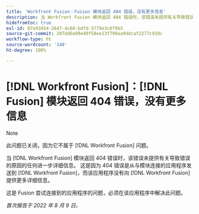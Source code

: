 ```yaml
---
title: 'Workfront Fusion：Fusion 模块返回 404 错误，没有更多信息'
description: 当 Workfront Fusion 模块返回 404 错误时，该错误未提供有关导致错误的原因的任何进一步详细信息。这是因为 404 错误是从与模块连接的应用程序发送到 Workfront Fusion，而该应用程序没有向 Workfront Fusion 提供更多详细信息。
hidefromtoc: true
exl-id: 07a93454-2647-4c60-bdfd-3779e3c6f9b3
source-git-commit: 207dd6e09e40f58ee13f790aa9ddcaf2277c93dc
workflow-type: ht
source-wordcount: '148'
ht-degree: 100%

---
```


# [!DNL Workfront Fusion]：[!DNL Fusion] 模块返回 404 错误，没有更多信息

>[!NOTE]
>
>此问题已关闭，因为它不属于 [!DNL Workfront Fusion] 问题。

当 [!DNL Workfront Fusion] 模块返回 404 错误时，该错误未提供有关导致错误的原因的任何进一步详细信息。 这是因为 404 错误是从与模块连接的应用程序发送到 [!DNL Workfront Fusion]，而该应用程序没有向 [!DNL Workfront Fusion] 提供更多详细信息。

这是 Fusion 尝试连接到的应用程序的问题，必须在该应用程序中解决此问题。

_首次报告于 2022 年 8 月 9 日。_
